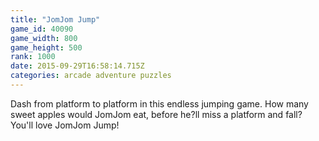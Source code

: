 ```yaml
---
title: "JomJom Jump"
game_id: 40090
game_width: 800
game_height: 500
rank: 1000
date: 2015-09-29T16:58:14.715Z
categories: arcade adventure puzzles
---
```

Dash from platform to platform in this endless jumping game. 
How many sweet apples would JomJom eat, before he?ll miss a platform and fall?
You'll love JomJom Jump!